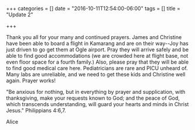 +++
categories = []
date = "2016-10-11T12:54:00-06:00"
tags = []
title = "Update 2"

+++

Thank you all for your many and continued prayers. James and Christine have been able to board a flight in Kamarang and are on their way--Joy has just driven to go get them at Ogle airport. Pray they will arrive safely and be able to find good accommodations (we are crowded here at flight base, not even floor space for a fourth family.) Also, please pray that they will be able to find good medical care here. Pediatricians are rare and PICU unheard of. Many labs are unreliable, and we need to get these kids and Christine well again. Prayer works!

"Be anxious for nothing, but in everything by prayer and supplication, with thanksgiving, make your requests known to God; and the peace of God, which transcends understanding, will guard your hearts and minds in Christ Jesus." Philippians 4:6,7.

Alice

